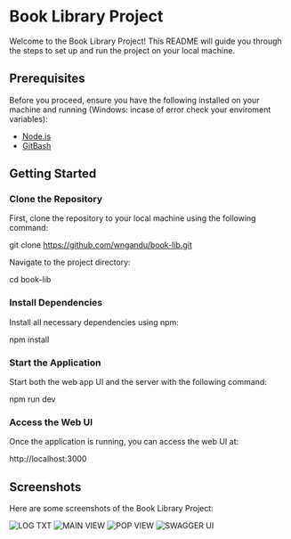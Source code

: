 # Book Library Project

Welcome to the Book Library Project! This README will guide you through the steps to set up and run the project on your local machine.

## Prerequisites

Before you proceed, ensure you have the following installed on your machine and running (Windows: incase of error check your enviroment variables):

- [Node.js](https://nodejs.org/) 
- [GitBash](https://gitforwindows.org/)

## Getting Started

### Clone the Repository

First, clone the repository to your local machine using the following command:

git clone https://github.com/wngandu/book-lib.git

Navigate to the project directory:

cd book-lib

### Install Dependencies

Install all necessary dependencies using npm:

npm install

### Start the Application

Start both the web app UI and the server with the following command:

npm run dev

### Access the Web UI

Once the application is running, you can access the web UI at:

http://localhost:3000

## Screenshots

Here are some screenshots of the Book Library Project:

![LOG TXT](./ui0.png)
![MAIN VIEW](./ui1.png)
![POP VIEW](./ui2.png)
![SWAGGER UI](./ui3.png)
